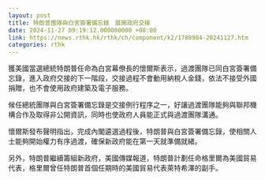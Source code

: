 ```yaml
---
layout: post
title: 特朗普團隊與白宮簽署備忘錄　展開政府交接
date: 2024-11-27 09:19:12.000000000 +08:00
link: https://news.rthk.hk/rthk/ch/component/k2/1780984-20241127.htm
categories: rthk
---
```


獲美國當選總統特朗普任命為白宮幕僚長的懷爾斯表示，過渡團隊已同白宮簽署備忘錄，進入政府交接的下一階段，交接過程不會動用納稅人金錢，依法不接受外國捐贈，也不會使用政府建築及電子服務。

候任總統團隊與白宮簽署備忘錄是交接例行程序之一，好讓過渡團隊能夠與聯邦機構合作及取得非公開資訊，同時也使政府人員能正式與過渡團隊溝通。

懷爾斯發布聲明指出，完成內閣遴選過程後，特朗普與白宮簽署備忘錄，使相關人士能夠開始權力有序過渡，確保新政府能在第一天就準備就緒。

另外，特朗普繼續籌組新政府，美國傳媒報道，特朗普計劃任命格里爾為美國貿易代表，格里爾曾任特朗普首個任期時的美國貿易代表萊特希澤的副手。

